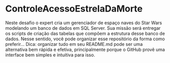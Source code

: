 # ControleAcessoEstrelaDaMorte

Neste desafio o expert cria um gerenciador de espaço naves do Star Wars modelando um banco de dados em SQL Server. Sua missão será entregar os scripts de criação das tabelas que compõem a estrutura desse banco de dados. Nesse sentido, você pode organizar esse repositório da forma como preferir... Dica: organizar tudo em seu README.md pode ser uma alternativa bem rápida e efetiva, principalmente porque o GitHub provê uma interface bem simples e intuitiva para isso.
